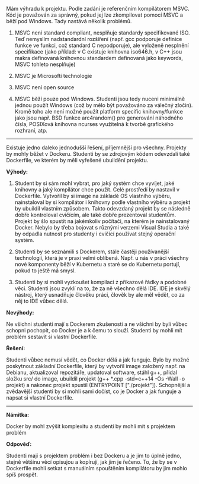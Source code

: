 Mám výhradu k projektu. Podle zadání je referenčním kompilátorem MSVC. Kód je považován za správný, pokud jej lze zkompilovat pomocí MSVC a běží pod Windows. Tady nastává několik problémů.

1) MSVC není standard compliant, nesplňuje standardy specifikované ISO. Teď nemyslím nadstandardní rozšíření (např. gcc podporuje definice funkce ve funkci, což standard C nepodporuje), ale vyloženě nesplnění specifikace (jako příklad: v C existuje knihovna iso646.h, v C++ jsou makra definovaná knihovnou standardem definovaná jako keywords, MSVC tohleto nesplňuje)

2) MSVC je Microsoftí technologie

3) MSVC není open source

4) MSVC běží pouze pod Windows. Studenti jsou tedy nuceni minimálně jednou použít Windows (což by mělo být považováno za válečný zločin). Kromě toho ale není možné použít platform specific knihovny/funkce jako jsou např. BSD funkce arc4random() pro generování náhodného čísla, POSIXová knihovna ncurses využitelná k tvorbě grafického rozhraní, atp.

---

Existuje jedno daleko jednodušší řešení, příjemnější pro všechny. Projekty by mohly běžet v Dockeru. Studenti by se zdrojovým kódem odevzdali také Dockerfile, ve kterém by měli vyřešené ubuildění projektu. 

**Výhody:**

1) Student by si sám mohl vybrat, pro jaký systém chce vyvíjet, jaké knihovny a jaký kompilátor chce použít. Celé prostředí by nastavil v Dockerfile. Vytvořil by si image na základě OS vlastního výběru, nainstaloval by si kompilátor i knihovny podle vlastního výběru a projekt by ubuildil vlastním způsobem. Takto odevzdaný projekt by se následně dobře kontroloval cvičícím, ale také dobře prezentoval studentům. Projekt by šlo spustit na jakémkoliv počítači, na kterém je nainstalovaný Docker. Nebylo by třeba bojovat s různými verzemi Visual Studia a také by odpadla nutnost pro studenty i cvičící používat stejný operační systém. 

2) Studenti by se seznámili s Dockerem, stále častěji používanější technologií, která je v praxi velmi oblíbená. Např. u nás v práci všechny nové komponenty běží v Kubernetu a staré se do Kubernetu portují, pokud to ještě má smysl.

3) Studenti by si mohli vyzkoušet kompilaci z příkazové řádky a podobné věci. Studenti jsou zvyklí na to, že za ně všechno dělá IDE. IDE je skvělý nástroj, který usnadňuje člověku práci, člověk by ale měl vědět, co za něj to IDE vůbec dělá. 

**Nevýhody:**

Ne všichni studenti mají s Dockerem zkušenosti a ne všichni by byli vůbec schopni pochopit, co Docker je a k čemu to slouží. Studenti by mohli mít problém sestavit si vlastní Dockerfile.

**Řešení:**

Studenti vůbec nemusí vědět, co Docker dělá a jak funguje. Bylo by možné poskytnout základní Dockerfile, který by vytvořil image založený např. na Debianu, aktualizoval repozitáře, updatoval software, stáhl g++, přidal složku src/ do image, ubuildil projekt (g++ *.cpp -std=c++14 -Os -Wall -o projekt) a nakonec projekt spustil (ENTRYPOINT ["./projekt"]). Schopnější a zvědavější studenti by si mohli sami dočíst, co je Docker a jak funguje a napsat si vlastní Dockerfile. 

---

**Námitka:** 

Docker by mohl zvýšit komplexitu a studenti by mohli mít s projektem problém

**Odpověď:** 

Studenti mají s projektem problém i bez Dockeru a je jim to úplně jedno, stejně většinu věcí opisujou a kopírují, jak jim je řečeno. To, že by se v Dockerfile mohli setkat s manuálním spouštěním kompilátoru by jim mohlo spíš prospět.
